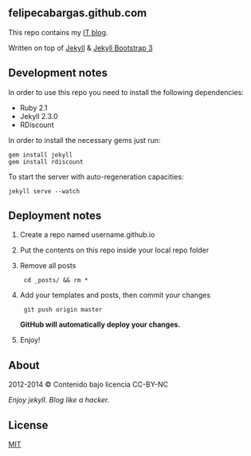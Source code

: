 **felipecabargas.github.com**
---
This repo contains my [IT blog](http://blog.cabargas.com).

Written on top of [Jekyll](http://jekyllrb.com) & [Jekyll Bootstrap 3](http://jekyllbootstrap3.tk/)

**Development notes**
---
In order to use this repo you need to install the following dependencies:

+ Ruby 2.1
+ Jekyll 2.3.0
+ RDiscount

In order to install the necessary gems just run:

	gem install jekyll
	gem install rdiscount

To start the server with auto-regeneration capacities:

	jekyll serve --watch

**Deployment notes**
---
1. Create a repo named username.github.io
2. Put the contents on this repo inside your local repo folder
3. Remove all posts

		cd _posts/ && rm *

4. Add your templates and posts, then commit your changes


		git push origin master

	**GitHub will automatically deploy your changes.**

5. Enjoy!

**About**
---
2012-2014 &copy; Contenido bajo licencia CC-BY-NC

*Enjoy jekyll. Blog like a hacker.*

**License**
---
[MIT](http://opensource.org/licenses/MIT)